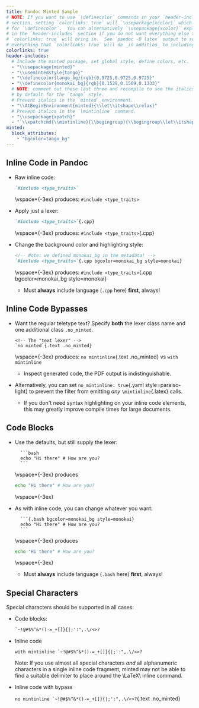 ```yaml
---
title: Pandoc Minted Sample
# NOTE: If you want to use `\definecolor` commands in your `header-includes`
# section, setting `colorlinks: true` will `\usepackage{xcolor}` which is needed
# for `\definecolor`.  You can alternatively `\usepackage{xcolor}` explicitly in
# in the `header-includes` section if you do not want everything else that
# `colorlinks: true` will bring in.  See `pandoc -D latex` output to see
# everything that `colorlinks: true` will do _in addition_ to including xcolor.
colorlinks: true
header-includes:
  # Include the minted package, set global style, define colors, etc.
  - "\\usepackage{minted}"
  - "\\usemintedstyle{tango}"
  - "\\definecolor{tango_bg}{rgb}{0.9725,0.9725,0.9725}"
  - "\\definecolor{monokai_bg}{rgb}{0.1529,0.1569,0.1333}"
  # NOTE: comment out these last three and recompile to see the italics used
  # by default for the `tango` style.
  # Prevent italics in the `minted` environment.
  - "\\AtBeginEnvironment{minted}{\\let\\itshape\\relax}"
  # Prevent italics in the `\mintinline` command.
  - "\\usepackage{xpatch}"
  - "`\\xpatchcmd{\\mintinline}{\\begingroup}{\\begingroup\\let\\itshape\\relax}{}{}`{=latex}"
minted:
  block_attributes:
    - "bgcolor=tango_bg"
---
```


## Inline Code in Pandoc

- Raw inline code:

    ```md
    `#include <type_traits>`
    ```

  \vspace*{-3ex} produces: `#include <type_traits>`

- Apply just a lexer:

    ```md
    `#include <type_traits>`{.cpp}
    ```

    \vspace*{-3ex} produces: `#include <type_traits>`{.cpp}

- Change the background color and highlighting style:

    ```{.md fontsize=\scriptsize}
    <!-- Note: we defined monokai_bg in the metadata! -->
    `#include <type_traits>`{.cpp bgcolor=monokai_bg style=monokai}
    ```

    \vspace*{-3ex} produces:
    `#include <type_traits>`{.cpp bgcolor=monokai_bg style=monokai}

    - Must **always** include language (`.cpp` here) **first**, always!

## Inline Code Bypasses

- Want the regular teletype text?  Specify **both** the lexer class name and one
  additional class `.no_minted`.

    ```{.md}
    <!-- The "text lexer" -->
    `no minted`{.text .no_minted}
    ```

    \vspace*{-3ex} produces: `no mintinline`{.text .no_minted} vs `with mintinline`

    - Inspect generated code, the PDF output is indistinguishable.

- Alternatively, you can set `no_mintinline: true`{.yaml style=paraiso-light} to prevent the filter
  from emitting _any_ `\mintinline`{.latex} calls.
    - If you don't need syntax highlighting on your inline code elements, this may
      greatly improve compile times for large documents.


## Code Blocks

- Use the defaults, but still supply the lexer:

        ```bash
        echo "Hi there" # How are you?
        ```

    \vspace*{-3ex} produces

    ```bash
    echo "Hi there" # How are you?
    ```

    \vspace*{-3ex}

- As with inline code, you can change whatever you want:

        ```{.bash bgcolor=monokai_bg style=monokai}
        echo "Hi there" # How are you?
        ```

    \vspace*{-3ex} produces

    ```{.bash bgcolor=monokai_bg style=monokai}
    echo "Hi there" # How are you?
    ```

    \vspace*{-3ex}

    - Must **always** include language (`.bash` here) **first**, always!


## Special Characters

Special characters should be supported in all cases:

- Code blocks:

    ```md
    `~!@#$%^&*()-=_+[]}{|;':",.\/<>?
    ```

- Inline code

    ``with mintinline `~!@#$%^&*()-=_+[]}{|;':",.\/<>?``

  Note: If you use almost all special characters *and* all alphanumeric
  characters in a single inline code fragment, minted may not be able to find a
  suitable delimiter to place around the \LaTeX\ inline command.

- Inline code with bypass

    ``no mintinline `~!@#$%^&*()-=_+[]}{|;':",.\/<>?``{.text .no_minted}
